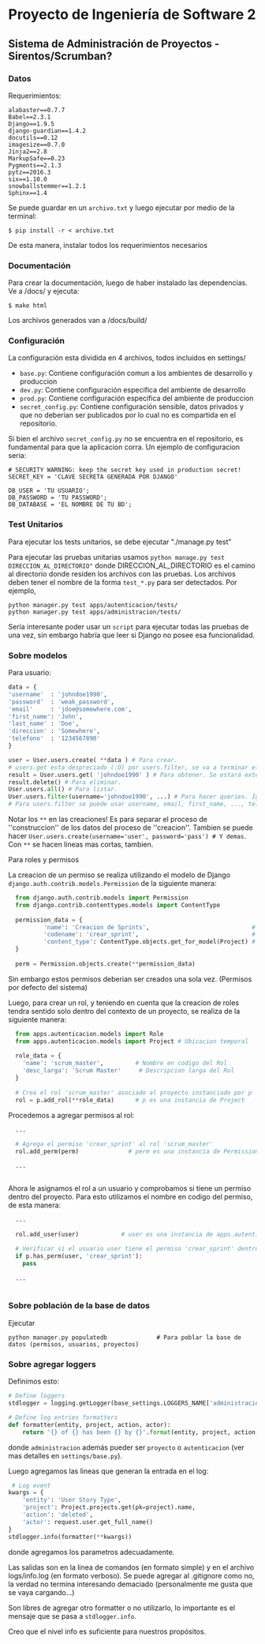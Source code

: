 # Proyecto de Ingeniería de Software 2
## Sistema de Administración de Proyectos - Sirentos/Scrumban?

### Datos
Requerimientos:

```
alabaster==0.7.7
Babel==2.3.1
Django==1.9.5
django-guardian==1.4.2
docutils==0.12
imagesize==0.7.0
Jinja2==2.8
MarkupSafe==0.23
Pygments==2.1.3
pytz==2016.3
six==1.10.0
snowballstemmer==1.2.1
Sphinx==1.4
```

Se puede guardar en un `archivo.txt` y luego ejecutar por medio de la terminal:

```
$ pip install -r < archivo.txt
```

De esta manera, instalar todos los requerimientos necesarios

### Documentación

Para crear la documentación, luego de haber instalado las dependencias. Ve a /docs/ y ejecuta:

```
$ make html
```
Los archivos generados van a /docs/build/

### Configuración

La configuración esta dividida en 4 archivos, todos incluidos en settings/

- `base.py`: Contiene configuración comun a los ambientes de desarrollo y produccion
- `dev.py`: Contiene configuración especifica del ambiente de desarrollo
- `prod.py`: Contiene configuración especifica del ambiente de produccion
- `secret_config.py`: Contiene configuración sensible, datos privados y que no deberian ser publicados por lo cual no es compartida en el repositorio.

Si bien el archivo `secret_config.py` no se encuentra en el repositorio, es fundamental para que la aplicacion corra. Un ejemplo de configuracion seria:

```
# SECURITY WARNING: keep the secret key used in production secret!
SECRET_KEY = 'CLAVE SECRETA GENERADA POR DJANGO'

DB_USER = 'TU USUARIO';
DB_PASSWORD = 'TU PASSWORD';
DB_DATABASE = 'EL NOMBRE DE TU BD';

```
### Test Unitarios
Para ejecutar los tests unitarios, se debe ejecutar "./manage.py test"

Para ejecutar las pruebas unitarias usamos `python manage.py test DIRECCION_AL_DIRECTORIO"` donde DIRECCION_AL_DIRECTORIO es el camino al directorio donde residen los archivos con las pruebas. Los archivos deben tener el nombre de la forma `test_*.py` para ser detectados. Por ejemplo, 
```
python manager.py test apps/autenticacion/tests/
python manager.py test apps/administracion/tests/
```
Sería interesante poder usar un `script` para ejecutar todas las pruebas de una vez, sin embargo habría que leer si Django no posee esa funcionalidad.

### Sobre modelos
Para usuario:

```python
data = {
'username'  : 'johndoe1990',
'password'  : 'weak_password',
'email'     : 'jdoe@somewhere.com',
'first_name': 'John',
'last_name' : 'Doe',
'direccion' : 'Somewhere',
'telefono'  : '1234567890'
}

user = User.users.create( **data ) # Para crear.
# users.get esta despreciado (:O) por users.filter, se va a terminar eliminando
result = User.users.get( 'johndoe1990' ) # Para obtener. Se estará extendiendo esto...
result.delete() # Para eliminar.
User.users.all() # Para listar.
User.users.filter(username='johndoe1990', ...) # Para hacer queries. Igual que con objects.filter
# Para users.filter se puede usar username, email, first_name, ..., telefono
```

Notar los ```**``` en las creaciones! Es para separar el proceso de ''construccion'' de los datos del proceso de ''creacion''. Tambien se puede hacer ```User.users.create(username='user', password='pass') # Y demas```. Con ```**``` se hacen lineas mas cortas, tambien.

Para roles y permisos

La creacion de un permiso se realiza utilizando el modelo de Django `django.auth.contrib.models.Permission` de la siguiente manera:

```python
  from django.auth.contrib.models import Permission
  from django.contrib.contenttypes.models import ContentType
  
  permission_data = {
          'name': 'Creacion de Sprints',                             # Descripcion larga del Permiso
          'codename': 'crear_sprint',                                # Nombre en codigo del Permiso
          'content_type': ContentType.objects.get_for_model(Project) # ContentType de algun modelo
  }
  
  perm = Permission.objects.create(**permission_data)

```
Sin embargo estos permisos deberian ser creados una sola vez. (Permisos por defecto del sistema)

Luego, para crear un rol, y teniendo en cuenta que la creacion de roles tendra sentido solo dentro del contexto de un proyecto, se realiza de la siguiente manera:

```python
  from apps.autenticacion.models import Role
  from apps.autenticacion.models import Project # Ubicacion temporal 
  
  role_data = {
    'name': 'scrum_master',         # Nombre en codigo del Rol
    'desc_larga': 'Scrum Master'     # Descripcion larga del Rol
  }
  
  # Crea el rol 'scrum_master' asociado al proyecto instanciado por p
  rol = p.add_rol(**role_data)      # p es una instancia de Project

```

Procedemos a agregar permisos al rol:

```python
  ...
  
  # Agrega el permiso 'crear_sprint' al rol 'scrum_master'
  rol.add_perm(perm)              # perm es una instancia de Permission

  ...
  
```

Ahora le asignamos el rol a un usuario y comprobamos si tiene un permiso dentro del proyecto. Para esto utilizamos
el nombre en codigo del permiso, de esta manera:

```python
  ...
  
  rol.add_user(user)            # user es una instancia de apps.autenticacion.models.User
  
  # Verificar si el usuario user tiene el permiso 'crear_sprint' dentro del proyecto p
  if p.has_perm(user, 'crear_sprint'):
    pass
  
  ...
  
```

### Sobre población de la base de datos
Ejecutar
```
python manager.py populatedb              # Para poblar la base de datos (permisos, usuarios, proyectos)
```

### Sobre agregar loggers

Definimos esto:
```python
# Define loggers
stdlogger = logging.getLogger(base_settings.LOGGERS_NAME['administracion'])

# Define log entries formatters
def formatter(entity, project, action, actor):
    return '{} of {} has been {} by {}'.format(entity, project, action, actor)
```
donde ```administracion``` además pueder ser ```proyecto``` o ```autenticacion``` (ver mas detalles en ```settings/base.py```).

Luego agregamos las lineas que generan la entrada en el log:
```python
 # Log event
kwargs = {
    'entity': 'User Story Type',
    'project': Project.projects.get(pk=project).name,
    'action': 'deleted',
    'actor': request.user.get_full_name()
}
stdlogger.info(formatter(**kwargs))
```
donde agregamos los parametros adecuadamente.

Las salidas son en la linea de comandos (en formato simple) y en el archivo logs/info.log (en formato verboso). Se puede agregar al .gitignore como no, la verdad no termina interesando demaciado (personalmente me gusta que se vaya cargando...)

Son libres de agregar otro formatter o no utilizarlo, lo importante es el mensaje que se pasa a ```stdlogger.info```.

Creo que el nivel info es suficiente para nuestros propósitos.